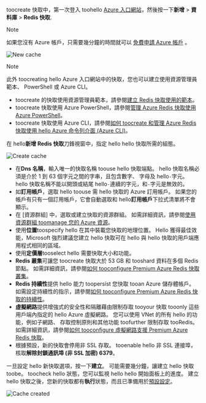 toocreate 快取中，第一次登入 toohello [Azure 入口網站](https://portal.azure.com)，然後按一下**新增** > **資料庫** > **Redis 快取**.

> [!NOTE]
> 如果您沒有 Azure 帳戶，只需要幾分鐘的時間就可以 [免費申請 Azure 帳戶](https://azure.microsoft.com/pricing/free-trial/?WT.mc_id=redis_cache_hero) 。
> 
> 

![New cache](media/redis-cache-create/redis-cache-new-cache-menu.png)

> [!NOTE]
> 此外 toocreating hello Azure 入口網站中的快取，您也可以建立使用資源管理員範本、 PowerShell 或 Azure CLI。
> 
> * toocreate 的快取使用資源管理員範本，請參閱[建立 Redis 快取使用的範本](../articles/redis-cache/cache-redis-cache-arm-provision.md)。
> * toocreate 快取使用 Azure PowerShell，請參閱[管理 Azure Redis 快取使用 Azure PowerShell](../articles/redis-cache/cache-howto-manage-redis-cache-powershell.md)。
> * toocreate 快取使用 Azure CLI，請參閱[如何 toocreate 和管理 Azure Redis 快取使用 hello Azure 命令列介面 (Azure CLI)](../articles/redis-cache/cache-manage-cli.md)。
> 
> 

在 hello**新增 Redis 快取**刀鋒視窗中，指定 hello hello 快取所需的組態。

![Create cache](media/redis-cache-create/redis-cache-cache-create.png) 

* 在**Dns 名稱**，輸入唯一的快取名稱 toouse hello 快取端點。 hello 快取名稱必須是介於 1 到 63 個字元之間的字串，且包含數字、 字母及 hello`-`字元。 hello 快取名稱不能以開頭或結尾 hello`-`連續的字元，和`-`字元是無效的。
* 如**訂用帳戶**，選取 hello toouse 需 hello 快取的 Azure 訂用帳戶。 如果您的帳戶有只有一個訂用帳戶，它會自動選取和 hello**訂用帳戶**下拉式清單將不會顯示。
* 在 [資源群組] 中，選取或建立快取的資源群組。 如需詳細資訊，請參閱[使用資源群組 toomanage 您的 Azure 資源](../articles/azure-resource-manager/resource-group-overview.md)。 
* 使用**位置**toospecify hello 在其中裝載您快取的地理位置。 Hello 獲得最佳效能，Microsoft 強烈建議您建立 hello 快取可在 hello 與 hello 快取的用戶端應用程式相同的區域。
* 使用**定價層**tooselect hello 需要快取大小和功能。
* **Redis 叢集**可讓您 toocreate 快取大於 53 GB 和 tooshard 資料在多個 Redis 節點。 如需詳細資訊，請參閱[如何 tooconfigure Premium Azure Redis 快取叢集](../articles/redis-cache/cache-how-to-premium-clustering.md)。
* **Redis 持續性**提供 hello 能力 toopersist 您快取 tooan Azure 儲存體帳戶。 如需設定持續性的指示，請參閱[如何 tooconfigure Premium Azure Redis 快取的持續性](../articles/redis-cache/cache-how-to-premium-persistence.md)。
* **虛擬網路**提供增強式的安全性和隔離藉由限制存取 tooyour 快取 tooonly 這些用戶端內指定的 hello Azure 虛擬網路。 您可以使用 VNet 的所有 hello 的功能，例如子網路、 存取控制原則和其他功能 toofurther 限制存取 tooRedis。 如需詳細資訊，請參閱[如何 tooconfigure 虛擬網路支援 Premium Azure Redis 快取](../articles/redis-cache/cache-how-to-premium-vnet.md)。
* 根據預設，新的快取會停用非 SSL 存取。 tooenable hello 非 SSL 連接埠，核取**解除封鎖通訊埠 (非 SSL 加密) 6379**。

一旦設定 hello 新快取選項，按一下**建立**。 可能需要幾分鐘，讓建立 hello 快取 toobe。 toocheck hello 狀態，您可以監視 hello hello 開始面板上的進度。 建立 hello 快取之後，您新的快取都有**執行**狀態，而且已準備用於[預設設定](../articles/redis-cache/cache-configure.md#default-redis-server-configuration)。

![Cache created](media/redis-cache-create/redis-cache-cache-created.png)

